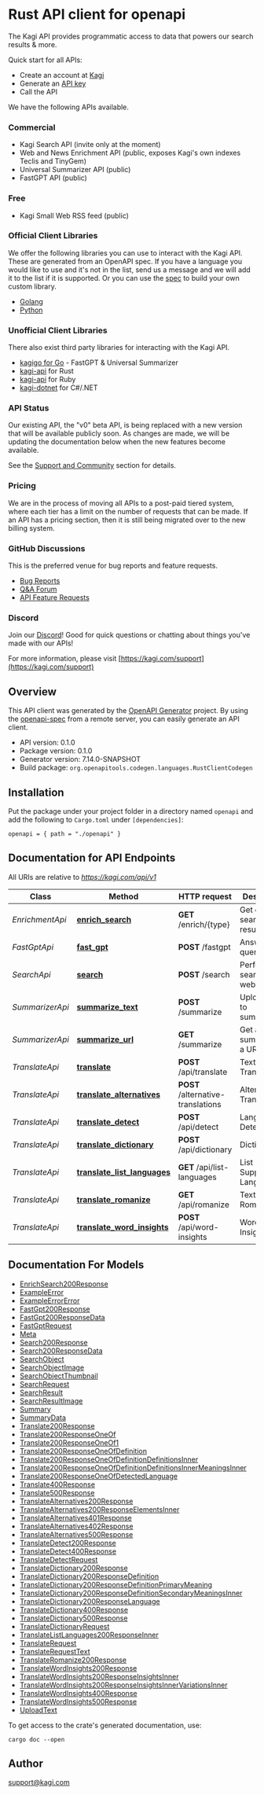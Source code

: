 # Rust API client for openapi

The Kagi API provides programmatic access to data that powers our search results & more. 

Quick start for all APIs:

- Create an account at [Kagi](https://kagi.com/signup)
- Generate an [API key](https://kagi.com/settings?p=api)
- Call the API

We have the following APIs available.
### Commercial

- Kagi Search API (invite only at the moment)
- Web and News Enrichment API (public, exposes Kagi's own indexes Teclis and TinyGem)
- Universal Summarizer API (public)
- FastGPT API (public)

### Free

- Kagi Small Web RSS feed (public)

### Official Client Libraries

We offer the following libraries you can use to interact with the Kagi API. These are generated from an OpenAPI spec. If you have a language you would like to use and it's not in the list, send us a message and we will add it to the list if it is supported. Or you can use the [spec](https://wild-wombat.redocly.app/_spec/openapi.yaml?download) to build your own custom library.

- [Golang](https://github.com/kagisearch/kagi-api-golang)
- [Python](https://github.com/kagisearch/kagi-api-python)

### Unofficial Client Libraries

There also exist third party libraries for interacting with the Kagi API.

- [kagigo for Go](https://github.com/httpjamesm/kagigo) - FastGPT & Universal Summarizer
- [kagi-api](https://crates.io/crates/kagi-api) for Rust
- [kagi-api](https://alchemists.io/projects/kagi-api) for Ruby
- [kagi-dotnet](https://github.com/patchoulish/kagi-dotnet) for C#/.NET

### API Status

Our existing API, the \"v0\" beta API, is being replaced with a new version that will be available publicly soon. As changes are made, we will be updating the documentation below when the new features become available.

See the [Support and Community](https://help.kagi.com/kagi/support-and-community/) section for details.
### Pricing

We are in the process of moving all APIs to a post-paid tiered system, where each tier has a limit on the number of requests that can be made. If an API has a pricing section, then it is still being migrated over to the new billing system.

### GitHub Discussions

This is the preferred venue for bug reports and feature requests.

- [Bug Reports](https://github.com/kagisearch/kagi-docs/issues/new/choose)
- [Q&A Forum](https://github.com/kagisearch/kagi-docs/discussions/categories/q-a?discussions_q=category%3AQ%26A+label%3Aproduct%3Akagi_search_api)
- [API Feature Requests](https://github.com/kagisearch/kagi-docs/discussions/categories/kagi-search-api-feature-requests-ideas)

### Discord
Join our [Discord](https://kagi.com/discord)! Good for quick questions or chatting about things you've made with our APIs!


For more information, please visit [https://kagi.com/support](https://kagi.com/support)

## Overview

This API client was generated by the [OpenAPI Generator](https://openapi-generator.tech) project.  By using the [openapi-spec](https://openapis.org) from a remote server, you can easily generate an API client.

- API version: 0.1.0
- Package version: 0.1.0
- Generator version: 7.14.0-SNAPSHOT
- Build package: `org.openapitools.codegen.languages.RustClientCodegen`

## Installation

Put the package under your project folder in a directory named `openapi` and add the following to `Cargo.toml` under `[dependencies]`:

```
openapi = { path = "./openapi" }
```

## Documentation for API Endpoints

All URIs are relative to *https://kagi.com/api/v1*

Class | Method | HTTP request | Description
------------ | ------------- | ------------- | -------------
*EnrichmentApi* | [**enrich_search**](docs/EnrichmentApi.md#enrich_search) | **GET** /enrich/{type} | Get enriched search results
*FastGptApi* | [**fast_gpt**](docs/FastGptApi.md#fast_gpt) | **POST** /fastgpt | Answer a query.
*SearchApi* | [**search**](docs/SearchApi.md#search) | **POST** /search | Perform a search of the web.
*SummarizerApi* | [**summarize_text**](docs/SummarizerApi.md#summarize_text) | **POST** /summarize | Upload text to summarize.
*SummarizerApi* | [**summarize_url**](docs/SummarizerApi.md#summarize_url) | **GET** /summarize | Get a summary for a URL
*TranslateApi* | [**translate**](docs/TranslateApi.md#translate) | **POST** /api/translate | Text Translation
*TranslateApi* | [**translate_alternatives**](docs/TranslateApi.md#translate_alternatives) | **POST** /alternative-translations | Alternative Translations
*TranslateApi* | [**translate_detect**](docs/TranslateApi.md#translate_detect) | **POST** /api/detect | Language Detection
*TranslateApi* | [**translate_dictionary**](docs/TranslateApi.md#translate_dictionary) | **POST** /api/dictionary | Dictionary
*TranslateApi* | [**translate_list_languages**](docs/TranslateApi.md#translate_list_languages) | **GET** /api/list-languages | List Supported Languages
*TranslateApi* | [**translate_romanize**](docs/TranslateApi.md#translate_romanize) | **GET** /api/romanize | Text Romanization
*TranslateApi* | [**translate_word_insights**](docs/TranslateApi.md#translate_word_insights) | **POST** /api/word-insights | Word Insights


## Documentation For Models

 - [EnrichSearch200Response](docs/EnrichSearch200Response.md)
 - [ExampleError](docs/ExampleError.md)
 - [ExampleErrorError](docs/ExampleErrorError.md)
 - [FastGpt200Response](docs/FastGpt200Response.md)
 - [FastGpt200ResponseData](docs/FastGpt200ResponseData.md)
 - [FastGptRequest](docs/FastGptRequest.md)
 - [Meta](docs/Meta.md)
 - [Search200Response](docs/Search200Response.md)
 - [Search200ResponseData](docs/Search200ResponseData.md)
 - [SearchObject](docs/SearchObject.md)
 - [SearchObjectImage](docs/SearchObjectImage.md)
 - [SearchObjectThumbnail](docs/SearchObjectThumbnail.md)
 - [SearchRequest](docs/SearchRequest.md)
 - [SearchResult](docs/SearchResult.md)
 - [SearchResultImage](docs/SearchResultImage.md)
 - [Summary](docs/Summary.md)
 - [SummaryData](docs/SummaryData.md)
 - [Translate200Response](docs/Translate200Response.md)
 - [Translate200ResponseOneOf](docs/Translate200ResponseOneOf.md)
 - [Translate200ResponseOneOf1](docs/Translate200ResponseOneOf1.md)
 - [Translate200ResponseOneOfDefinition](docs/Translate200ResponseOneOfDefinition.md)
 - [Translate200ResponseOneOfDefinitionDefinitionsInner](docs/Translate200ResponseOneOfDefinitionDefinitionsInner.md)
 - [Translate200ResponseOneOfDefinitionDefinitionsInnerMeaningsInner](docs/Translate200ResponseOneOfDefinitionDefinitionsInnerMeaningsInner.md)
 - [Translate200ResponseOneOfDetectedLanguage](docs/Translate200ResponseOneOfDetectedLanguage.md)
 - [Translate400Response](docs/Translate400Response.md)
 - [Translate500Response](docs/Translate500Response.md)
 - [TranslateAlternatives200Response](docs/TranslateAlternatives200Response.md)
 - [TranslateAlternatives200ResponseElementsInner](docs/TranslateAlternatives200ResponseElementsInner.md)
 - [TranslateAlternatives401Response](docs/TranslateAlternatives401Response.md)
 - [TranslateAlternatives402Response](docs/TranslateAlternatives402Response.md)
 - [TranslateAlternatives500Response](docs/TranslateAlternatives500Response.md)
 - [TranslateDetect200Response](docs/TranslateDetect200Response.md)
 - [TranslateDetect400Response](docs/TranslateDetect400Response.md)
 - [TranslateDetectRequest](docs/TranslateDetectRequest.md)
 - [TranslateDictionary200Response](docs/TranslateDictionary200Response.md)
 - [TranslateDictionary200ResponseDefinition](docs/TranslateDictionary200ResponseDefinition.md)
 - [TranslateDictionary200ResponseDefinitionPrimaryMeaning](docs/TranslateDictionary200ResponseDefinitionPrimaryMeaning.md)
 - [TranslateDictionary200ResponseDefinitionSecondaryMeaningsInner](docs/TranslateDictionary200ResponseDefinitionSecondaryMeaningsInner.md)
 - [TranslateDictionary200ResponseLanguage](docs/TranslateDictionary200ResponseLanguage.md)
 - [TranslateDictionary400Response](docs/TranslateDictionary400Response.md)
 - [TranslateDictionary500Response](docs/TranslateDictionary500Response.md)
 - [TranslateDictionaryRequest](docs/TranslateDictionaryRequest.md)
 - [TranslateListLanguages200ResponseInner](docs/TranslateListLanguages200ResponseInner.md)
 - [TranslateRequest](docs/TranslateRequest.md)
 - [TranslateRequestText](docs/TranslateRequestText.md)
 - [TranslateRomanize200Response](docs/TranslateRomanize200Response.md)
 - [TranslateWordInsights200Response](docs/TranslateWordInsights200Response.md)
 - [TranslateWordInsights200ResponseInsightsInner](docs/TranslateWordInsights200ResponseInsightsInner.md)
 - [TranslateWordInsights200ResponseInsightsInnerVariationsInner](docs/TranslateWordInsights200ResponseInsightsInnerVariationsInner.md)
 - [TranslateWordInsights400Response](docs/TranslateWordInsights400Response.md)
 - [TranslateWordInsights500Response](docs/TranslateWordInsights500Response.md)
 - [UploadText](docs/UploadText.md)


To get access to the crate's generated documentation, use:

```
cargo doc --open
```

## Author

support@kagi.com

